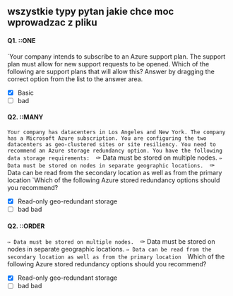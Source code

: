 ##   wszystkie typy pytan jakie chce moc wprowadzac z pliku

#### Q1. ::ONE
`Your company intends to subscribe to an Azure support plan. The support plan must allow for new support requests to be opened. Which of the following are support plans that will allow this? Answer by dragging the correct option from the list to the answer area.

- [x] Basic
- [ ] bad

#### Q2. ::MANY
`Your company has datacenters in Los Angeles and New York. The company has a Microsoft Azure subscription. You are configuring the two datacenters as geo-clustered sites or site resiliency. You need to recommend an Azure storage redundancy option. You have the following data storage requirements: 
`✑ Data must be stored on multiple nodes. 
`✑ Data must be stored on nodes in separate geographic locations. 
`✑ Data can be read from the secondary location as well as from the primary location 
`Which of the following Azure stored redundancy options should you recommend?

- [x] Read-only geo-redundant storage
- [ ] bad bad 

#### Q2. ::ORDER
`✑ Data must be stored on multiple nodes. 
`✑ Data must be stored on nodes in separate geographic locations. 
`✑ Data can be read from the secondary location as well as from the primary location 
`Which of the following Azure stored redundancy options should you recommend?

- [x] Read-only geo-redundant storage
- [ ] bad bad 
